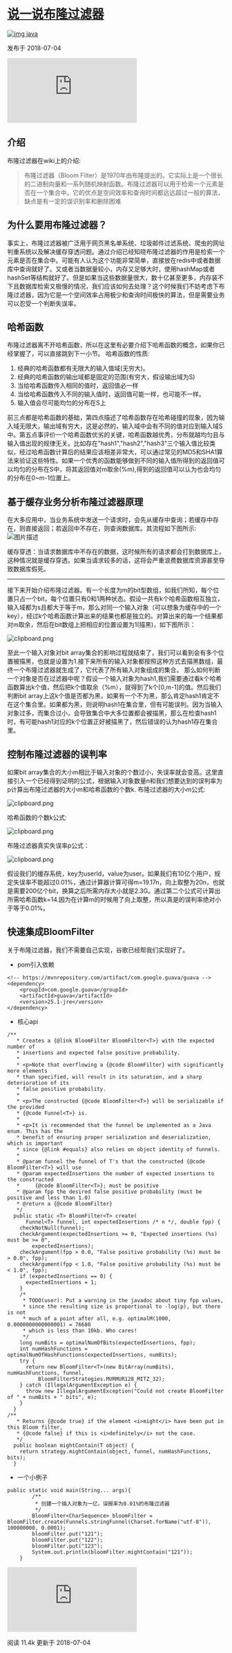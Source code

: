 # [说一说布隆过滤器](https://segmentfault.com/a/1190000015482091)

[![img](https://avatar-static.segmentfault.com/868/271/868271510-54cb382abb7a1_small) java](https://segmentfault.com/t/java)

发布于 2018-07-04

![img](https://sponsor.segmentfault.com/lg.php?bannerid=0&campaignid=0&zoneid=25&loc=https%3A%2F%2Fsegmentfault.com%2Fa%2F1190000015482091%3Futm_source%3Dsf-related&referer=https%3A%2F%2Fsegmentfault.com%2Fa%2F1190000002729689&cb=5ee9768c0a)

## 介绍

布隆过滤器在wiki上的介绍:

> 布隆过滤器（Bloom Filter）是1970年由布隆提出的。它实际上是一个很长的二进制向量和一系列随机映射函数。布隆过滤器可以用于检索一个元素是否在一个集合中。它的优点是空间效率和查询时间都远远超过一般的算法，缺点是有一定的误识别率和删除困难

## 为什么要用布隆过滤器？

事实上，布隆过滤器被广泛用于网页黑名单系统、垃圾邮件过滤系统、爬虫的网址判重系统以及解决缓存穿透问题。通过介绍已经知晓布隆过滤器的作用是检索一个元素是否在集合中。可能有人认为这个功能非常简单，直接放在redis中或者数据库中查询就好了。又或者当数据量较小，内存又足够大时，使用hashMap或者hashSet等结构就好了。但是如果当这些数据量很大，数十亿甚至更多，内存装不下且数据库检索又极慢的情况，我们应该如何去处理？这个时候我们不妨考虑下布隆过滤器，因为它是一个空间效率占用极少和查询时间极快的算法，但是需要业务可以忍受一个判断失误率。

## 哈希函数

布隆过滤器离不开哈希函数，所以在这里有必要介绍下哈希函数的概念，如果你已经掌握了，可以直接跳到下一小节。
哈希函数的性质:

1. 经典的哈希函数都有无限大的输入值域(无穷大)。
2. 经典的哈希函数的输出域都是固定的范围(有穷大，假设输出域为S)
3. 当给哈希函数传入相同的值时，返回值必一样
4. 当给哈希函数传入不同的输入值时，返回值可能一样，也可能不一样。
5. 输入值会尽可能均匀的分布在S上

前三点都是哈希函数的基础，第四点描述了哈希函数存在哈希碰撞的现象，因为输入域无限大，输出域有穷大，这是必然的，输入域中会有不同的值对应到输入域S中。第五点事评价一个哈希函数优劣的关键，哈希函数越优秀，分布就越均匀且与输入值出现的规律无关。比如存在"hash1","hash2","hash3"三个输入值比较类似，经过哈希函数计算后的结果应该相差非常大，可以通过常见的MD5和SHA1算法来验证这些特性。如果一个优秀的函数能够做到不同的输入值所得到的返回值可以均匀的分布在S中，将其返回值对m取余(%m),得到的返回值可以认为也会均匀的分布在0~m-1位置上。

## 基于缓存业务分析布隆过滤器原理

在大多应用中，当业务系统中发送一个请求时，会先从缓存中查询；若缓存中存在，则直接返回；若返回中不存在，则查询数据库。其流程如下图所示:
![图片描述](https://segmentfault.com/img/bVbc0Vn?w=455&h=455)

缓存穿透：当请求数据库中不存在的数据，这时候所有的请求都会打到数据库上，这种情况就是缓存穿透。如果当请求较多的话，这将会严重浪费数据库资源甚至导致数据库假死。

------

接下来开始介绍布隆过滤器。有一个长度为m的bit型数组，如我们所知，每个位置只占一个bit，每个位置只有0和1两种状态。假设一共有k个哈希函数相互独立，输入域都为s且都大于等于m，那么对同一个输入对象（可以想象为缓存中的一个key），经过k个哈希函数计算出来的结果也都是独立的。对算出来的每一个结果都对m取余，然后在bit数组上把相应的位置设置为1(描黑)，如下图所示：

![clipboard.png](C:\Users\NYJ\WorkSpace\zwatch_web\source\_posts\Knowledge\Algorithm\布隆过滤器\URL_Mapping)

至此一个输入对象对bit array集合的影响过程就结束了，我们可以看到会有多个位置被描黑，也就是设置为1.接下来所有的输入对象都按照这种方式去描黑数组，最终一个布隆过滤器就生成了，它代表了所有输入对象组成的集合。
那么如何判断一个对象是否在过滤器中呢？假设一个输入对象为hash1,我们需要通过看k个哈希函数算出k个值，然后把k个值取余（%m），就得到了k个[0,m-1]的值。然后我们判断bit array上这k个值是否都为黑，如果有一个不为黑，那么肯定hash1肯定不在这个集合里。如果都为黑，则说明hash1在集合里，但有可能误判。因为当输入对象过多，而集合过小，会导致集合中大多位置都会被描黑，那么在检查hash1时，有可能hash1对应的k个位置正好被描黑了，然后错误的认为hash1存在集合里。

## 控制布隆过滤器的误判率

如果bit array集合的大小m相比于输入对象的个数过小，失误率就会变高。这里直接引入一个已经得到证明的公式，根据输入对象数量n和我们想要达到的误判率为p计算出布隆过滤器的大小m和哈希函数的个数k.
布隆过滤器的大小m公式:

![clipboard.png](blFilter_M)

哈希函数的个数k公式:

![clipboard.png](blFilter_K.png)

布隆过滤器真实失误率p公式：

![clipboard.png](blFilter_P.png)

假设我们的缓存系统，key为userId，value为user。如果我们有10亿个用户，规定失误率不能超过0.01%，通过计算器计算可得m=19.17n，向上取整为20n，也就是需要200亿个bit，换算之后所需内存大小就是2.3G。通过第二个公式可计算出所需哈希函数k=14.因为在计算m的时候用了向上取整，所以真是的误判率绝对小于等于0.01%。

## 快速集成BloomFilter

关于布隆过滤器，我们不需要自己实现，谷歌已经帮我们实现好了。

- pom引入依赖

```
<!-- https://mvnrepository.com/artifact/com.google.guava/guava -->
<dependency>
    <groupId>com.google.guava</groupId>
    <artifactId>guava</artifactId>
    <version>25.1-jre</version>
</dependency>
```

- 核心api

```
/**
   * Creates a {@link BloomFilter BloomFilter<T>} with the expected number of
   * insertions and expected false positive probability.
   *
   * <p>Note that overflowing a {@code BloomFilter} with significantly more elements
   * than specified, will result in its saturation, and a sharp deterioration of its
   * false positive probability.
   *
   * <p>The constructed {@code BloomFilter<T>} will be serializable if the provided
   * {@code Funnel<T>} is.
   *
   * <p>It is recommended that the funnel be implemented as a Java enum. This has the
   * benefit of ensuring proper serialization and deserialization, which is important
   * since {@link #equals} also relies on object identity of funnels.
   *
   * @param funnel the funnel of T's that the constructed {@code BloomFilter<T>} will use
   * @param expectedInsertions the number of expected insertions to the constructed
   *     {@code BloomFilter<T>}; must be positive
   * @param fpp the desired false positive probability (must be positive and less than 1.0)
   * @return a {@code BloomFilter}
   */
  public static <T> BloomFilter<T> create(
      Funnel<T> funnel, int expectedInsertions /* n */, double fpp) {
    checkNotNull(funnel);
    checkArgument(expectedInsertions >= 0, "Expected insertions (%s) must be >= 0",
        expectedInsertions);
    checkArgument(fpp > 0.0, "False positive probability (%s) must be > 0.0", fpp);
    checkArgument(fpp < 1.0, "False positive probability (%s) must be < 1.0", fpp);
    if (expectedInsertions == 0) {
      expectedInsertions = 1;
    }
    /*
     * TODO(user): Put a warning in the javadoc about tiny fpp values,
     * since the resulting size is proportional to -log(p), but there is not
     * much of a point after all, e.g. optimalM(1000, 0.0000000000000001) = 76680
     * which is less than 10kb. Who cares!
     */
    long numBits = optimalNumOfBits(expectedInsertions, fpp);
    int numHashFunctions = optimalNumOfHashFunctions(expectedInsertions, numBits);
    try {
      return new BloomFilter<T>(new BitArray(numBits), numHashFunctions, funnel,
          BloomFilterStrategies.MURMUR128_MITZ_32);
    } catch (IllegalArgumentException e) {
      throw new IllegalArgumentException("Could not create BloomFilter of " + numBits + " bits", e);
    }
  }
/**
   * Returns {@code true} if the element <i>might</i> have been put in this Bloom filter,
   * {@code false} if this is <i>definitely</i> not the case.
   */
  public boolean mightContain(T object) {
    return strategy.mightContain(object, funnel, numHashFunctions, bits);
  }
```

- 一个小例子

```
public static void main(String... args){
        /**
         * 创建一个插入对象为一亿，误报率为0.01%的布隆过滤器
         */
        BloomFilter<CharSequence> bloomFilter = BloomFilter.create(Funnels.stringFunnel(Charset.forName("utf-8")), 100000000, 0.0001);
        bloomFilter.put("121");
        bloomFilter.put("122");
        bloomFilter.put("123");
        System.out.println(bloomFilter.mightContain("121"));
    }
```



![img](https://sponsor.segmentfault.com/lg.php?bannerid=2&campaignid=1&zoneid=3&loc=https%3A%2F%2Fsegmentfault.com%2Fa%2F1190000015482091%3Futm_source%3Dsf-related&referer=https%3A%2F%2Fsegmentfault.com%2Fa%2F1190000002729689&cb=a997a4456c)

阅读 11.4k 更新于 2018-07-04